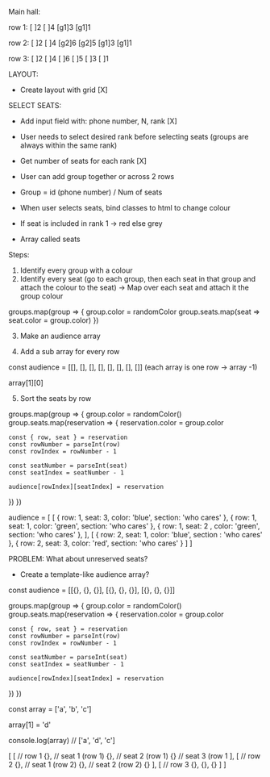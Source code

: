 Main hall:

row 1: [ ]2 [ ]4 [g1]3 [g1]1

row 2: [ ]2 [ ]4 [g2]6 [g2]5 [g1]3 [g1]1

row 3: [ ]2 [ ]4 [ ]6 [ ]5 [ ]3 [ ]1

LAYOUT:

- Create layout with grid [X]

SELECT SEATS:

- Add input field with: phone number, N, rank [X]
- User needs to select desired rank before selecting seats (groups are always within the same rank)
- Get number of seats for each rank [X]
- User can add group together or across 2 rows
- Group = id (phone number) / Num of seats
- When user selects seats, bind classes to html to change colour

- If seat is included in rank 1 -> red else grey

* Array called seats

Steps:

1. Identify every group with a colour
2. Identify every seat (go to each group, then each seat in that group and attach the colour to the seat) -> Map over each seat and attach it the group colour

groups.map(group => {
group.color = randomColor
group.seats.map(seat => seat.color = group.color)
})

3. Make an audience array

4. Add a sub array for every row

const audience = [[], [], [], [], [], [], [], []]
(each array is one row -> array -1)

array[1][0]

5. Sort the seats by row

groups.map(group => {
group.color = randomColor()
group.seats.map(reservation => {
reservation.color = group.color

    const { row, seat } = reservation
    const rowNumber = parseInt(row)
    const rowIndex = rowNumber - 1

    const seatNumber = parseInt(seat)
    const seatIndex = seatNumber - 1

    audience[rowIndex][seatIndex] = reservation

})
})

audience = [
[
{ row: 1, seat: 3, color: 'blue', section: 'who cares' },
{ row: 1, seat: 1, color: 'green', section: 'who cares' },
{ row: 1, seat: 2
, color: 'green', section: 'who cares' },
],
[
{ row: 2, seat: 1, color: 'blue', section : 'who cares' },
{ row: 2, seat: 3, color: 'red', section: 'who cares' }
]
]

PROBLEM: What about unreserved seats?

- Create a template-like audience array?

const audience = [[{}, {}, {}], [{}, {}, {}], [{}, {}, {}]]

groups.map(group => {
group.color = randomColor()
group.seats.map(reservation => {
reservation.color = group.color

    const { row, seat } = reservation
    const rowNumber = parseInt(row)
    const rowIndex = rowNumber - 1

    const seatNumber = parseInt(seat)
    const seatIndex = seatNumber - 1

    audience[rowIndex][seatIndex] = reservation

})
})

const array = ['a', 'b', 'c']

array[1] = 'd'

console.log(array)
// ['a', 'd', 'c']

[
[ // row 1
{}, // seat 1 (row 1)
{}, // seat 2 (row 1)
{} // seat 3 (row 1
],
[ // row 2
{}, // seat 1 (row 2)
{}, // seat 2 (row 2)
{}
],
[ // row 3
{},
{},
{}
]
]
